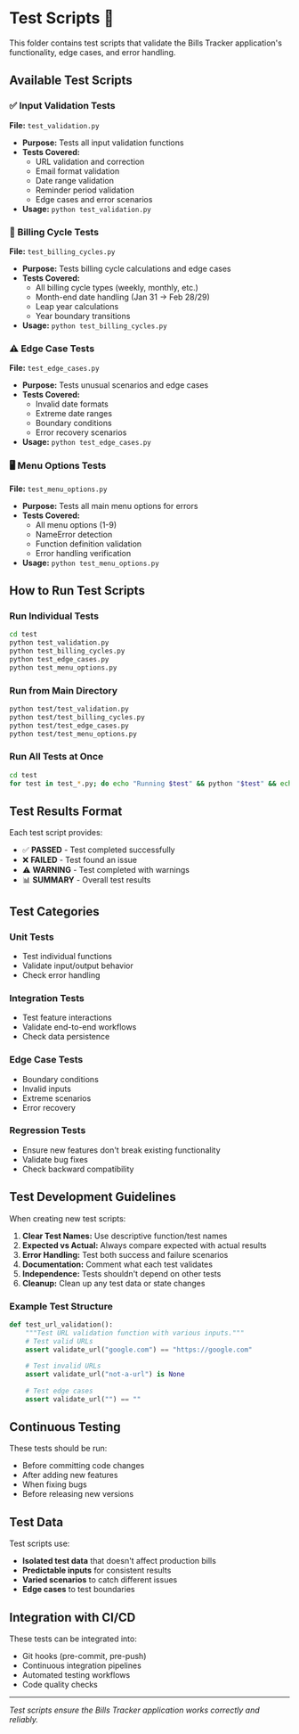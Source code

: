 # Test Scripts 🧪

This folder contains test scripts that validate the Bills Tracker application's functionality, edge cases, and error handling.

## Available Test Scripts

### ✅ Input Validation Tests
**File:** `test_validation.py`
- **Purpose:** Tests all input validation functions
- **Tests Covered:**
  - URL validation and correction
  - Email format validation
  - Date range validation
  - Reminder period validation
  - Edge cases and error scenarios
- **Usage:** `python test_validation.py`

### 🔄 Billing Cycle Tests
**File:** `test_billing_cycles.py`
- **Purpose:** Tests billing cycle calculations and edge cases
- **Tests Covered:**
  - All billing cycle types (weekly, monthly, etc.)
  - Month-end date handling (Jan 31 → Feb 28/29)
  - Leap year calculations
  - Year boundary transitions
- **Usage:** `python test_billing_cycles.py`

### ⚠️ Edge Case Tests
**File:** `test_edge_cases.py`
- **Purpose:** Tests unusual scenarios and edge cases
- **Tests Covered:**
  - Invalid date formats
  - Extreme date ranges
  - Boundary conditions
  - Error recovery scenarios
- **Usage:** `python test_edge_cases.py`

### 🖥️ Menu Options Tests
**File:** `test_menu_options.py`
- **Purpose:** Tests all main menu options for errors
- **Tests Covered:**
  - All menu options (1-9)
  - NameError detection
  - Function definition validation
  - Error handling verification
- **Usage:** `python test_menu_options.py`

## How to Run Test Scripts

### Run Individual Tests
```bash
cd test
python test_validation.py
python test_billing_cycles.py
python test_edge_cases.py
python test_menu_options.py
```

### Run from Main Directory
```bash
python test/test_validation.py
python test/test_billing_cycles.py
python test/test_edge_cases.py
python test/test_menu_options.py
```

### Run All Tests at Once
```bash
cd test
for test in test_*.py; do echo "Running $test" && python "$test" && echo; done
```

## Test Results Format

Each test script provides:
- ✅ **PASSED** - Test completed successfully
- ❌ **FAILED** - Test found an issue
- ⚠️ **WARNING** - Test completed with warnings
- 📊 **SUMMARY** - Overall test results

## Test Categories

### Unit Tests
- Test individual functions
- Validate input/output behavior
- Check error handling

### Integration Tests
- Test feature interactions
- Validate end-to-end workflows
- Check data persistence

### Edge Case Tests
- Boundary conditions
- Invalid inputs
- Extreme scenarios
- Error recovery

### Regression Tests
- Ensure new features don't break existing functionality
- Validate bug fixes
- Check backward compatibility

## Test Development Guidelines

When creating new test scripts:

1. **Clear Test Names:** Use descriptive function/test names
2. **Expected vs Actual:** Always compare expected with actual results
3. **Error Handling:** Test both success and failure scenarios
4. **Documentation:** Comment what each test validates
5. **Independence:** Tests shouldn't depend on other tests
6. **Cleanup:** Clean up any test data or state changes

### Example Test Structure
```python
def test_url_validation():
    """Test URL validation function with various inputs."""
    # Test valid URLs
    assert validate_url("google.com") == "https://google.com"
    
    # Test invalid URLs
    assert validate_url("not-a-url") is None
    
    # Test edge cases
    assert validate_url("") == ""
```

## Continuous Testing

These tests should be run:
- Before committing code changes
- After adding new features
- When fixing bugs
- Before releasing new versions

## Test Data

Test scripts use:
- **Isolated test data** that doesn't affect production bills
- **Predictable inputs** for consistent results
- **Varied scenarios** to catch different issues
- **Edge cases** to test boundaries

## Integration with CI/CD

These tests can be integrated into:
- Git hooks (pre-commit, pre-push)
- Continuous integration pipelines
- Automated testing workflows
- Code quality checks

---

*Test scripts ensure the Bills Tracker application works correctly and reliably.*
